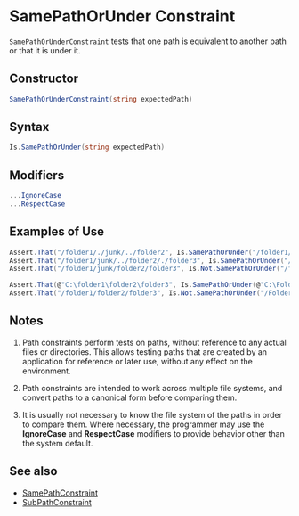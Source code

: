 # SamePathOrUnder Constraint

`SamePathOrUnderConstraint` tests that one path is equivalent to another path or that it is under it.

## Constructor

```csharp
SamePathOrUnderConstraint(string expectedPath)
```

## Syntax

```csharp
Is.SamePathOrUnder(string expectedPath)
```

## Modifiers

```csharp
...IgnoreCase
...RespectCase
```

## Examples of Use

```csharp
Assert.That("/folder1/./junk/../folder2", Is.SamePathOrUnder("/folder1/folder2"));
Assert.That("/folder1/junk/../folder2/./folder3", Is.SamePathOrUnder("/folder1/folder2"));
Assert.That("/folder1/junk/folder2/folder3", Is.Not.SamePathOrUnder("/folder1/folder2"));

Assert.That(@"C:\folder1\folder2\folder3", Is.SamePathOrUnder(@"C:\Folder1\Folder2").IgnoreCase);
Assert.That("/folder1/folder2/folder3", Is.Not.SamePathOrUnder("/Folder1/Folder2").RespectCase);
```

## Notes

1. Path constraints perform tests on paths, without reference to any
actual files or directories. This allows testing paths that are
created by an application for reference or later use, without
any effect on the environment.

2. Path constraints are intended to work across multiple file systems,
and convert paths to a canonical form before comparing them.

3. It is usually not necessary to know the file system of the paths
in order to compare them. Where necessary, the programmer may
use the **IgnoreCase** and **RespectCase** modifiers to provide
behavior other than the system default.

## See also

* [SamePathConstraint](SamePathConstraint.md)
* [SubPathConstraint](SubPathConstraint.md)
